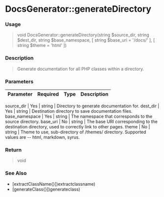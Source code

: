 
# DocsGenerator::generateDirectory 

### Usage

> void DocsGenerator::generateDirectory(string $source_dir, string $dest_dir, string $base_namespace, [ string $base_uri = '/docs/' ], [ string $theme = 'html' ])

### Description

> Generate documentation for all PHP classes within a directory.

### Parameters

Parameter | Required | Type | Description
------------- |------------- |------------- |------------- 

source_dir | Yes | string | Directory to generate documentation for.
dest_dir | Yes | string | Destination directory to save documentation files.
base_namespace | Yes | string | The namespace that corresponds to the source directory.
base_uri | No | string | The base URI corresponding to the destination directory, used to correctly link to other pages.
theme | No | string | Theme to use, sub-directory of /themes/ directory.  Supported values are -- html, markdown, syrus.

### Return
> void 
### See Also

* [extractClassName{}])extractclassname)
* [generateClass{}])generateclass)


